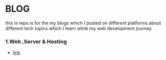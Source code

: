 # BLOG
this is repo.is for the my blogs which I posted on different  platforms about different tech topics which I learn while my web development journey

### 1.Web ,Server & Hosting

* [link](https://dipeshjoshi4.hashnode.dev/web-server-hosting)
